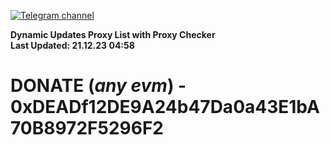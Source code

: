 [![Telegram channel](https://img.shields.io/endpoint?url=https://runkit.io/damiankrawczyk/telegram-badge/branches/master?url=https://t.me/n4z4v0d)](https://t.me/n4z4v0d) 

**Dynamic Updates Proxy List with Proxy Checker**  
**Last Updated: 21.12.23 04:58**

# DONATE (_any evm_) - 0xDEADf12DE9A24b47Da0a43E1bA70B8972F5296F2
